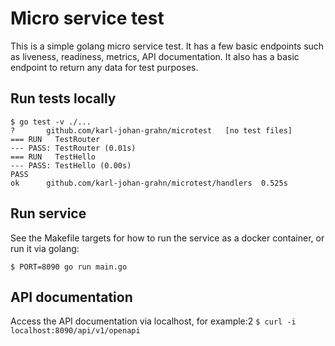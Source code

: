 # Micro service test
This is a simple golang micro service test.
It has a few basic endpoints such as liveness, readiness, metrics, API documentation.
It also has a basic endpoint to return any data for test purposes.

## Run tests locally
```
$ go test -v ./...
?       github.com/karl-johan-grahn/microtest   [no test files]
=== RUN   TestRouter
--- PASS: TestRouter (0.01s)
=== RUN   TestHello
--- PASS: TestHello (0.00s)
PASS
ok      github.com/karl-johan-grahn/microtest/handlers  0.525s
```

## Run service
See the Makefile targets for how to run the service as a docker container,
or run it via golang:
```
$ PORT=8090 go run main.go
```

## API documentation
Access the API documentation via localhost, for example:2
`$ curl -i localhost:8090/api/v1/openapi`

